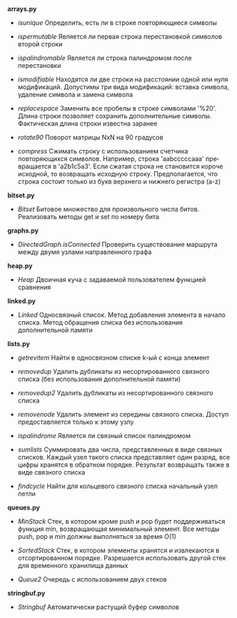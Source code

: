 **arrays.py**

- *isunique* Определить, есть ли в строке повторяющиеся символы

- *ispermutable* Является ли первая строка перестановкой символов второй строки

- *ispalindromable* Является ли строка палиндромом после перестановки

- *ismodifiable* Находятся ли две строки на расстоянии одной или нуля модификаций. Допустимы три вида модификаций: вставка символа, удаление символа и замена символа

- *replacespace* Заменить все пробелы в строке символами '%20'. Длина строки позволяет сохранить дополнительные символы. Фактическая длина строки известна заранее

- *rotate90* Поворот матрицы NxN на 90 градусов

- *compress* Сжимать строку с использова­нием счетчика повторяющихся символов. Например, строка 'aabcccccaaa' пре­вращается в 'a2b1c5a3'. Eсли сжатая строка не становится короче исходной, то возвращать исходную строку. Предполагается, что строка состоит только из букв верхнего и нижнего регистра (a-z)

**bitset.py**

- *Bitset* Битовое множество для произвольного числа битов. Реализовать методы get и set по номеру бита

**graphs.py**

- *DirectedGraph.isConnected* Проверить существование маршрута между двумя узлами направленного графа

**heap.py**

- *Heap* Двоичная куча с задаваемой пользователем функцией сравнения

**linked.py**

- *Linked* Односвязный список. Метод добавления элемента в начало списка. Метод обращения списка без использования дополнительной памяти

**lists.py**

- *getrevitem* Найти в односвязном списке k-ый с конца элемент

- *removedup* Удалить дубликаты из несортированного связного списка (без использования дополнительной памяти)

- *removedup2* Удалить дубликаты из несортированного связного списка

- *removenode* Удалить элемент из середины связного списка. Доступ предоставляется только к этому узлу

- *ispalindrome* Является ли связный список палиндромом

- *sumlists* Суммировать два числа, представленных в виде связных списков. Каждый узел такого списка пред­ставляет один разряд, все цифры хранятся в обратном порядке. Результат возвращать также в виде связного списка

- *findcycle* Найти для кольцевого связного списка начальный узел петли

**queues.py**

- *MinStack* Стек, в котором кроме push и рор будет поддерживаться функция min, возвращающая минимальный элемент. Все методы push, рор и min должны выполняться за время O(1)

- *SortedStack* Стек, в котором элементы хранятся и извлекаются в отсортированном порядке. Разрешается использовать другой стек для временного хранилища данных

- *Queue2* Очередь с использованием двух стеков

**stringbuf.py**

- *Stringbuf* Автоматически растущий буфер символов
